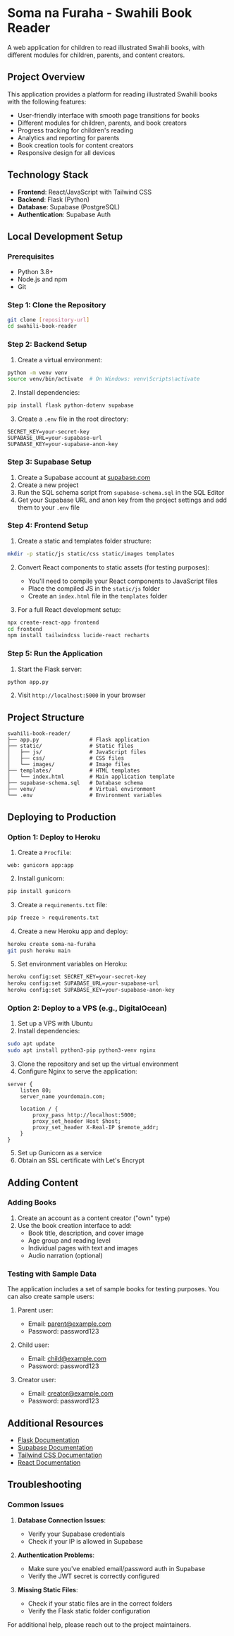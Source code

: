 # Soma na Furaha - Swahili Book Reader

A web application for children to read illustrated Swahili books, with different modules for children, parents, and content creators.

## Project Overview

This application provides a platform for reading illustrated Swahili books with the following features:

- User-friendly interface with smooth page transitions for books
- Different modules for children, parents, and book creators
- Progress tracking for children's reading
- Analytics and reporting for parents
- Book creation tools for content creators
- Responsive design for all devices

## Technology Stack

- **Frontend**: React/JavaScript with Tailwind CSS
- **Backend**: Flask (Python)
- **Database**: Supabase (PostgreSQL)
- **Authentication**: Supabase Auth

## Local Development Setup

### Prerequisites

- Python 3.8+
- Node.js and npm
- Git

### Step 1: Clone the Repository

```bash
git clone [repository-url]
cd swahili-book-reader
```

### Step 2: Backend Setup

1. Create a virtual environment:

```bash
python -m venv venv
source venv/bin/activate  # On Windows: venv\Scripts\activate
```

2. Install dependencies:

```bash
pip install flask python-dotenv supabase
```

3. Create a `.env` file in the root directory:

```
SECRET_KEY=your-secret-key
SUPABASE_URL=your-supabase-url
SUPABASE_KEY=your-supabase-anon-key
```

### Step 3: Supabase Setup

1. Create a Supabase account at [supabase.com](https://supabase.com)
2. Create a new project
3. Run the SQL schema script from `supabase-schema.sql` in the SQL Editor
4. Get your Supabase URL and anon key from the project settings and add them to your `.env` file

### Step 4: Frontend Setup

1. Create a static and templates folder structure:

```bash
mkdir -p static/js static/css static/images templates
```

2. Convert React components to static assets (for testing purposes):

   - You'll need to compile your React components to JavaScript files
   - Place the compiled JS in the `static/js` folder
   - Create an `index.html` file in the `templates` folder

3. For a full React development setup:

```bash
npx create-react-app frontend
cd frontend
npm install tailwindcss lucide-react recharts
```

### Step 5: Run the Application

1. Start the Flask server:

```bash
python app.py
```

2. Visit `http://localhost:5000` in your browser

## Project Structure

```
swahili-book-reader/
├── app.py                # Flask application
├── static/               # Static files
│   ├── js/               # JavaScript files
│   ├── css/              # CSS files
│   └── images/           # Image files
├── templates/            # HTML templates
│   └── index.html        # Main application template
├── supabase-schema.sql   # Database schema
├── venv/                 # Virtual environment
└── .env                  # Environment variables
```

## Deploying to Production

### Option 1: Deploy to Heroku

1. Create a `Procfile`:

```
web: gunicorn app:app
```

2. Install gunicorn:

```bash
pip install gunicorn
```

3. Create a `requirements.txt` file:

```bash
pip freeze > requirements.txt
```

4. Create a new Heroku app and deploy:

```bash
heroku create soma-na-furaha
git push heroku main
```

5. Set environment variables on Heroku:

```bash
heroku config:set SECRET_KEY=your-secret-key
heroku config:set SUPABASE_URL=your-supabase-url
heroku config:set SUPABASE_KEY=your-supabase-anon-key
```

### Option 2: Deploy to a VPS (e.g., DigitalOcean)

1. Set up a VPS with Ubuntu
2. Install dependencies:

```bash
sudo apt update
sudo apt install python3-pip python3-venv nginx
```

3. Clone the repository and set up the virtual environment
4. Configure Nginx to serve the application:

```
server {
    listen 80;
    server_name yourdomain.com;

    location / {
        proxy_pass http://localhost:5000;
        proxy_set_header Host $host;
        proxy_set_header X-Real-IP $remote_addr;
    }
}
```

5. Set up Gunicorn as a service
6. Obtain an SSL certificate with Let's Encrypt

## Adding Content

### Adding Books

1. Create an account as a content creator ("own" type)
2. Use the book creation interface to add:
   - Book title, description, and cover image
   - Age group and reading level
   - Individual pages with text and images
   - Audio narration (optional)

### Testing with Sample Data

The application includes a set of sample books for testing purposes. You can also create sample users:

1. Parent user:
   - Email: parent@example.com
   - Password: password123

2. Child user:
   - Email: child@example.com
   - Password: password123

3. Creator user:
   - Email: creator@example.com
   - Password: password123

## Additional Resources

- [Flask Documentation](https://flask.palletsprojects.com/)
- [Supabase Documentation](https://supabase.io/docs/)
- [Tailwind CSS Documentation](https://tailwindcss.com/docs)
- [React Documentation](https://reactjs.org/docs/getting-started.html)

## Troubleshooting

### Common Issues

1. **Database Connection Issues**:
   - Verify your Supabase credentials
   - Check if your IP is allowed in Supabase

2. **Authentication Problems**:
   - Make sure you've enabled email/password auth in Supabase
   - Verify the JWT secret is correctly configured

3. **Missing Static Files**:
   - Check if your static files are in the correct folders
   - Verify the Flask static folder configuration

For additional help, please reach out to the project maintainers.
